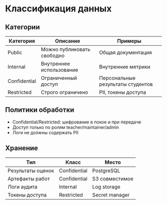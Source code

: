 # Классификация данных

## Категории

| Категория | Описание | Примеры |
|----------|----------|---------|
| Public | Можно публиковать свободно | Общая документация |
| Internal | Внутреннее использование | Внутренние метрики |
| Confidential | Ограниченный доступ | Персональные результаты студентов |
| Restricted | Строго ограничено | PII, токены доступа |

## Политики обработки

- Confidential/Restricted: шифрование в покое и при передаче
- Доступ только по ролям teacher/maintainer/admin
- Логи не должны содержать PII

## Хранение

| Тип | Класс | Место |
|-----|-------|------|
| Результаты оценок | Confidential | PostgreSQL |
| Артефакты работ | Confidential | S3 совместимое |
| Логи аудита | Internal | Log storage |
| Токены доступа | Restricted | Secret manager |
